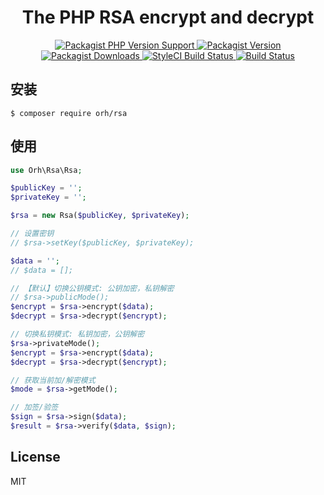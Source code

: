 <h1 align="center">
  The PHP RSA encrypt and decrypt
</h1>

<p align="center">
  <a href="https://packagist.org/packages/orh/rsa">
    <img alt="Packagist PHP Version Support" src="https://img.shields.io/packagist/php-v/orh/rsa">
  </a>
  <a href="https://packagist.org/packages/orh/rsa">
    <img alt="Packagist Version" src="https://img.shields.io/packagist/v/orh/rsa?color=df8057">
  </a>
  <a href="https://packagist.org/packages/orh/rsa">
    <img alt="Packagist Downloads" src="https://img.shields.io/packagist/dt/orh/rsa">
  </a>
  <a href="https://github.com/ouronghuang/rsa">
    <img alt="StyleCI Build Status" src="https://github.styleci.io/repos/322248801/shield?style=flat">
  </a>
  <a href="https://github.com/ouronghuang/rsa">
    <img alt="Build Status" src="https://travis-ci.org/ouronghuang/rsa.svg?branch=master">
  </a>
</p>

## 安装

```
$ composer require orh/rsa
```

## 使用

```php
use Orh\Rsa\Rsa;

$publicKey = '';
$privateKey = '';

$rsa = new Rsa($publicKey, $privateKey);

// 设置密钥
// $rsa->setKey($publicKey, $privateKey);

$data = '';
// $data = [];

// 【默认】切换公钥模式: 公钥加密，私钥解密
// $rsa->publicMode();
$encrypt = $rsa->encrypt($data);
$decrypt = $rsa->decrypt($encrypt);

// 切换私钥模式: 私钥加密，公钥解密
$rsa->privateMode();
$encrypt = $rsa->encrypt($data);
$decrypt = $rsa->decrypt($encrypt);

// 获取当前加/解密模式
$mode = $rsa->getMode();

// 加签/验签
$sign = $rsa->sign($data);
$result = $rsa->verify($data, $sign);
```

## License

MIT
